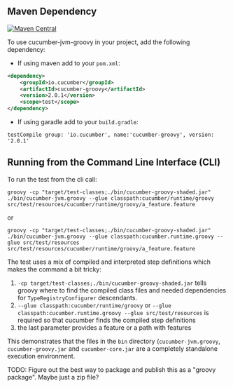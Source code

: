 ## Maven Dependency

[![Maven Central](https://maven-badges.herokuapp.com/maven-central/io.cucumber/cucumber-groovy/badge.svg)](https://maven-badges.herokuapp.com/maven-central/io.cucumber/cucumber-groovy)

To use cucumber-jvm-groovy in your project, add the following dependency:

- If using maven add to your `pom.xml`:

```xml
<dependency>
    <groupId>io.cucumber</groupId>
    <artifactId>cucumber-groovy</artifactId>
    <version>2.0.1</version>
    <scope>test</scope>
</dependency>
```

- If using garadle add to your `build.gradle`:
```
testCompile group: 'io.cucumber', name:'cucumber-groovy', version: '2.0.1'
```

## Running from the Command Line Interface (CLI)

To run the test from the cli call:

    groovy -cp "target/test-classes;./bin/cucumber-groovy-shaded.jar" ./bin/cucumber-jvm.groovy --glue classpath:cucumber/runtime/groovy src/test/resources/cucumber/runtime/groovy/a_feature.feature

or

    groovy -cp "target/test-classes;./bin/cucumber-groovy-shaded.jar" ./bin/cucumber-jvm.groovy --glue classpath:cucumber.runtime.groovy --glue src/test/resources src/test/resources/cucumber/runtime/groovy/a_feature.feature
    
The test uses a mix of compiled and interpreted step definitions which makes the command a bit tricky:

1. `-cp target/test-classes;./bin/cucumber-groovy-shaded.jar` tells groovy where to find the compiled class files and needed dependencies for `TypeRegistryConfigurer` descendants.
2. `--glue classpath:cucumber/runtime/groovy` or `--glue classpath:cucumber.runtime.groovy --glue src/test/resources` is required so that cucumber finds the compiled step definitions
3. the last parameter provides a feature or a path with features

This demonstrates that the files in the `bin` directory (`cucumber-jvm.groovy`, `cucumber-groovy.jar` and `cucumber-core.jar` 
are a completely standalone execution environment. 

TODO: Figure out the best way to package and publish this as a "groovy package". Maybe just a zip file?
